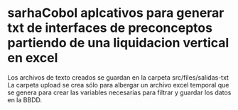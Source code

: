 ﻿# sarhaCobol aplcativos para generar txt de interfaces de preconceptos partiendo de una liquidacion vertical en excel

Los archivos de texto creados se guardan en la carpeta src/files/salidas-txt
La carpeta upload se crea sólo para albergar un archivo excel temporal que se genera para crear las variables necesarias para filtrar y guardar los datos en la BBDD.
